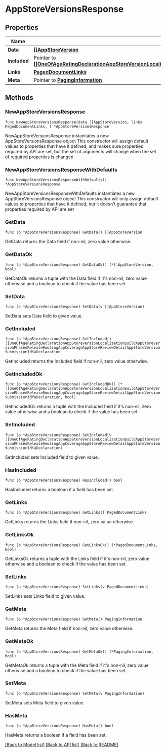 # AppStoreVersionsResponse

## Properties

Name | Type | Description | Notes
------------ | ------------- | ------------- | -------------
**Data** | [**[]AppStoreVersion**](AppStoreVersion.md) |  | 
**Included** | Pointer to [**[]OneOfAgeRatingDeclarationAppStoreVersionLocalizationBuildAppStoreVersionPhasedReleaseRoutingAppCoverageAppStoreReviewDetailAppStoreVersionSubmissionIdfaDeclaration**](OneOfAgeRatingDeclarationAppStoreVersionLocalizationBuildAppStoreVersionPhasedReleaseRoutingAppCoverageAppStoreReviewDetailAppStoreVersionSubmissionIdfaDeclaration.md) |  | [optional] 
**Links** | [**PagedDocumentLinks**](PagedDocumentLinks.md) |  | 
**Meta** | Pointer to [**PagingInformation**](PagingInformation.md) |  | [optional] 

## Methods

### NewAppStoreVersionsResponse

`func NewAppStoreVersionsResponse(data []AppStoreVersion, links PagedDocumentLinks, ) *AppStoreVersionsResponse`

NewAppStoreVersionsResponse instantiates a new AppStoreVersionsResponse object
This constructor will assign default values to properties that have it defined,
and makes sure properties required by API are set, but the set of arguments
will change when the set of required properties is changed

### NewAppStoreVersionsResponseWithDefaults

`func NewAppStoreVersionsResponseWithDefaults() *AppStoreVersionsResponse`

NewAppStoreVersionsResponseWithDefaults instantiates a new AppStoreVersionsResponse object
This constructor will only assign default values to properties that have it defined,
but it doesn't guarantee that properties required by API are set

### GetData

`func (o *AppStoreVersionsResponse) GetData() []AppStoreVersion`

GetData returns the Data field if non-nil, zero value otherwise.

### GetDataOk

`func (o *AppStoreVersionsResponse) GetDataOk() (*[]AppStoreVersion, bool)`

GetDataOk returns a tuple with the Data field if it's non-nil, zero value otherwise
and a boolean to check if the value has been set.

### SetData

`func (o *AppStoreVersionsResponse) SetData(v []AppStoreVersion)`

SetData sets Data field to given value.


### GetIncluded

`func (o *AppStoreVersionsResponse) GetIncluded() []OneOfAgeRatingDeclarationAppStoreVersionLocalizationBuildAppStoreVersionPhasedReleaseRoutingAppCoverageAppStoreReviewDetailAppStoreVersionSubmissionIdfaDeclaration`

GetIncluded returns the Included field if non-nil, zero value otherwise.

### GetIncludedOk

`func (o *AppStoreVersionsResponse) GetIncludedOk() (*[]OneOfAgeRatingDeclarationAppStoreVersionLocalizationBuildAppStoreVersionPhasedReleaseRoutingAppCoverageAppStoreReviewDetailAppStoreVersionSubmissionIdfaDeclaration, bool)`

GetIncludedOk returns a tuple with the Included field if it's non-nil, zero value otherwise
and a boolean to check if the value has been set.

### SetIncluded

`func (o *AppStoreVersionsResponse) SetIncluded(v []OneOfAgeRatingDeclarationAppStoreVersionLocalizationBuildAppStoreVersionPhasedReleaseRoutingAppCoverageAppStoreReviewDetailAppStoreVersionSubmissionIdfaDeclaration)`

SetIncluded sets Included field to given value.

### HasIncluded

`func (o *AppStoreVersionsResponse) HasIncluded() bool`

HasIncluded returns a boolean if a field has been set.

### GetLinks

`func (o *AppStoreVersionsResponse) GetLinks() PagedDocumentLinks`

GetLinks returns the Links field if non-nil, zero value otherwise.

### GetLinksOk

`func (o *AppStoreVersionsResponse) GetLinksOk() (*PagedDocumentLinks, bool)`

GetLinksOk returns a tuple with the Links field if it's non-nil, zero value otherwise
and a boolean to check if the value has been set.

### SetLinks

`func (o *AppStoreVersionsResponse) SetLinks(v PagedDocumentLinks)`

SetLinks sets Links field to given value.


### GetMeta

`func (o *AppStoreVersionsResponse) GetMeta() PagingInformation`

GetMeta returns the Meta field if non-nil, zero value otherwise.

### GetMetaOk

`func (o *AppStoreVersionsResponse) GetMetaOk() (*PagingInformation, bool)`

GetMetaOk returns a tuple with the Meta field if it's non-nil, zero value otherwise
and a boolean to check if the value has been set.

### SetMeta

`func (o *AppStoreVersionsResponse) SetMeta(v PagingInformation)`

SetMeta sets Meta field to given value.

### HasMeta

`func (o *AppStoreVersionsResponse) HasMeta() bool`

HasMeta returns a boolean if a field has been set.


[[Back to Model list]](../README.md#documentation-for-models) [[Back to API list]](../README.md#documentation-for-api-endpoints) [[Back to README]](../README.md)


